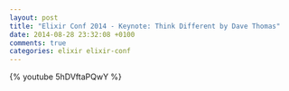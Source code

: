 ```yaml
---
layout: post
title: "Elixir Conf 2014 - Keynote: Think Different by Dave Thomas"
date: 2014-08-28 23:32:08 +0100
comments: true
categories: elixir elixir-conf
---
```

{% youtube 5hDVftaPQwY %}